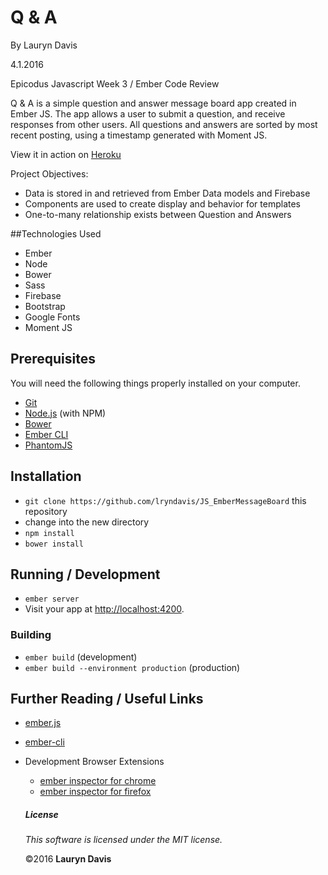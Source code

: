 # Q & A

By Lauryn Davis

4.1.2016

Epicodus Javascript Week 3 / Ember Code Review

Q & A is a simple question and answer message board app created in Ember JS. The app allows a user to submit a question, and receive responses from other users. All questions and answers are sorted by most recent posting, using a timestamp generated with Moment JS.

View it in action on [Heroku](https://guarded-harbor-20329.herokuapp.com/)

Project Objectives:

* Data is stored in and retrieved from Ember Data models and Firebase
* Components are used to create display and behavior for templates
* One-to-many relationship exists between Question and Answers

##Technologies Used

* Ember
* Node
* Bower
* Sass
* Firebase
* Bootstrap
* Google Fonts
* Moment JS

## Prerequisites

You will need the following things properly installed on your computer.

* [Git](http://git-scm.com/)
* [Node.js](http://nodejs.org/) (with NPM)
* [Bower](http://bower.io/)
* [Ember CLI](http://ember-cli.com/)
* [PhantomJS](http://phantomjs.org/)

## Installation

* `git clone https://github.com/lryndavis/JS_EmberMessageBoard` this repository
* change into the new directory
* `npm install`
* `bower install`


## Running / Development

* `ember server`
* Visit your app at [http://localhost:4200](http://localhost:4200).


### Building

* `ember build` (development)
* `ember build --environment production` (production)


## Further Reading / Useful Links

* [ember.js](http://emberjs.com/)
* [ember-cli](http://ember-cli.com/)
* Development Browser Extensions
  * [ember inspector for chrome](https://chrome.google.com/webstore/detail/ember-inspector/bmdblncegkenkacieihfhpjfppoconhi)
  * [ember inspector for firefox](https://addons.mozilla.org/en-US/firefox/addon/ember-inspector/)

  ##### License

  *This software is licensed under the MIT license.*

  &copy;2016 **Lauryn Davis**
